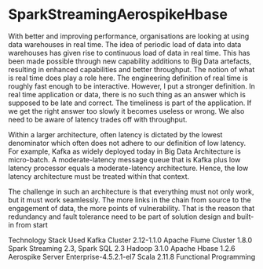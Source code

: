 # SparkStreamingAerospikeHbase

With better and improving performance, organisations are looking at using data warehouses in real time. The idea of periodic load of data into data warehouses has given rise to continuous load of data in real time. This has been made possible through new capability additions to Big Data artefacts, resulting in enhanced capabilities and better throughput.
The notion of what is real time does play a role here. The engineering definition of real time is roughly fast enough to be interactive. However, I put a stronger definition.
In real time application or data, there is no such thing as an answer which is supposed to be late and correct. The timeliness is part of the application.
If we get the right answer too slowly it becomes useless or wrong. We also need to be aware of latency trades off with throughput.

Within a larger architecture, often latency is dictated by the lowest denominator which often does not adhere to our definition of low latency. For example, Kafka as widely deployed today in Big Data Architecture is micro-batch. A moderate-latency message queue that is Kafka plus low latency processor equals a moderate-latency architecture. Hence, the low latency architecture must be treated within that context. 

The challenge in such an architecture is that everything must not only work, but it must work seamlessly. The more links in the chain from source to the engagement of data, the more points of vulnerability.
That is the reason that redundancy and fault tolerance need to be part of solution design and built-in from start

Technology Stack Used
 Kafka Cluster 2.12-1.1.0
Apache Flume Cluster 1.8.0
Spark Streaming 2.3, Spark SQL 2.3
Hadoop 3.1.0
Apache Hbase 1.2.6
Aerospike Server Enterprise-4.5.2.1-el7
Scala 2.11.8 Functional Programming
